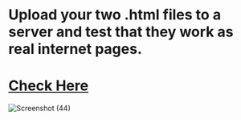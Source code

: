 # Upload your two .html files to a server and test that they work as real internet pages.

# [Check Here](https://himadri8991.github.io/Web-Assignments/)

![Screenshot (44)](https://github.com/user-attachments/assets/4914fef2-b9e0-470d-b2d8-9aaffda2ab89)
